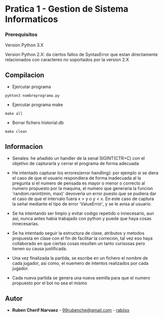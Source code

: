 # Pratica 1 - Gestion de Sistema Informaticos

### Prerequisitos

Version Python 3.X

Version Python 2.X: da ciertos fallos de SyntaxError que estan directamente relacionados con caracteres no soportados por la version 2.X

## Compilacion

* Ejercutar programa
```
pyhton3 nombreprograma.py
```
* Ejercutar programa make
```
make all
```
* Borrar fichero historial.db
```
make clean
```

## Informacion

* Senales: he añadido un handler de la senal SIGINT(CTR+C) con el objetivo de capturarla y cerrar el programa de forma adecuada

* He intentado capturar los errores(error handling): por ejemplo si se diera el caso de que el usuario respondiera de forma inadecuada al la pregunta si el numero de pensada
es mayor o menor o correcto al numero propuesto por la maquina, el numero que generaria la funcion 'random.ranint(min, max)' devoveria un error puesto que se pudiera dar el caso de que el intervalo fuera x > y o y < x. En este caso de captura la señal mediante el tipo de error 'ValueError', y se le avisa al usuario.

* Se ha intentando ser limpio y evitar codigo repetido o innecesario, aun asi, nunca antes habia trabajado con python y puede que haya cosas innecesarias.

* Se ha intentado seguir la estructura de clase, atributos y metodos propuesta en clase con el fin de facilitar la correcion, tal vez eso haya collaborado en que ciertas cosas resulten un tanto curisosas pero tienen su causa justificada.

* Una vez finalizada la partida, se escribe en un fichero el nombre de cada jugador, asi como, el nuemero de intentos realizados por cada jugador.

* Cada nueva partida se genera una nueva semilla para que el numero propuesto por el bot no sea el mismo

## Autor

* **Ruben Cherif Narvaez** - 99rubenche@gmail.com - [rabiixx](https://github.com/rabiixx)
